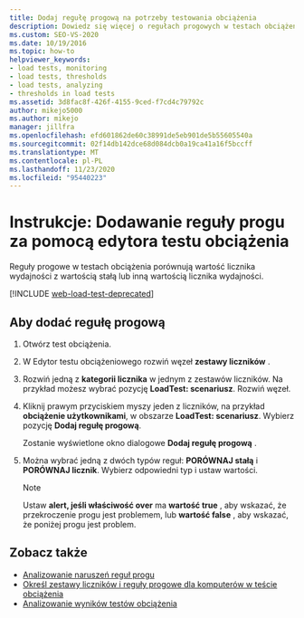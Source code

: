 ```yaml
---
title: Dodaj regułę progową na potrzeby testowania obciążenia
description: Dowiedz się więcej o regułach progowych w testach obciążenia, które porównują wartość licznika wydajności z wartością stałą lub inną wartością licznika wydajności.
ms.custom: SEO-VS-2020
ms.date: 10/19/2016
ms.topic: how-to
helpviewer_keywords:
- load tests, monitoring
- load tests, thresholds
- load tests, analyzing
- thresholds in load tests
ms.assetid: 3d8fac8f-426f-4155-9ced-f7cd4c79792c
author: mikejo5000
ms.author: mikejo
manager: jillfra
ms.openlocfilehash: efd601862de60c38991de5eb901de5b55605540a
ms.sourcegitcommit: 02f14db142dce68d084dcb0a19ca41a16f5bccff
ms.translationtype: MT
ms.contentlocale: pl-PL
ms.lasthandoff: 11/23/2020
ms.locfileid: "95440223"
---
```

# <a name="how-to-add-a-threshold-rule-using-the-load-test-editor"></a>Instrukcje: Dodawanie reguły progu za pomocą edytora testu obciążenia

Reguły progowe w testach obciążenia porównują wartość licznika wydajności z wartością stałą lub inną wartością licznika wydajności.

[!INCLUDE [web-load-test-deprecated](includes/web-load-test-deprecated.md)]

## <a name="to-add-a-threshold-rule"></a>Aby dodać regułę progową

1. Otwórz test obciążenia.

2. W Edytor testu obciążeniowego rozwiń węzeł **zestawy liczników** .

3. Rozwiń jedną z **kategorii licznika** w jednym z zestawów liczników. Na przykład możesz wybrać pozycję **LoadTest: scenariusz**. Rozwiń węzeł.

4. Kliknij prawym przyciskiem myszy jeden z liczników, na przykład **obciążenie użytkownikami**, w obszarze **LoadTest: scenariusz**. Wybierz pozycję **Dodaj regułę progową**.

     Zostanie wyświetlone okno dialogowe **Dodaj regułę progową** .

5. Można wybrać jedną z dwóch typów reguł: **PORÓWNAJ stałą** i **PORÓWNAJ licznik**. Wybierz odpowiedni typ i ustaw wartości.

    > [!NOTE]
    > Ustaw **alert, jeśli właściwość over** ma **wartość true** , aby wskazać, że przekroczenie progu jest problemem, lub **wartość false** , aby wskazać, że poniżej progu jest problem.

## <a name="see-also"></a>Zobacz także

- [Analizowanie naruszeń reguł progu](../test/analyze-threshold-rule-violations-in-load-tests.md)
- [Określ zestawy liczników i reguły progowe dla komputerów w teście obciążenia](../test/specify-counter-sets-and-threshold-rules-for-load-testing.md)
- [Analizowanie wyników testów obciążenia](../test/analyze-load-test-results-using-the-load-test-analyzer.md)
